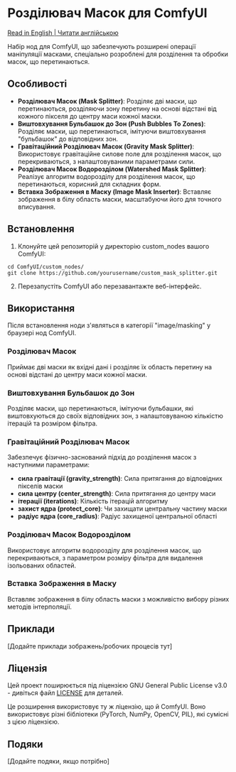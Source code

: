 # Розділювач Масок для ComfyUI

[Read in English | Читати англійською](README.md)

Набір нод для ComfyUI, що забезпечують розширені операції маніпуляції масками, спеціально розроблені для розділення та обробки масок, що перетинаються.

## Особливості

- **Розділювач Масок (Mask Splitter)**: Розділяє дві маски, що перетинаються, розділяючи зону перетину на основі відстані від кожного пікселя до центру маси кожної маски.
- **Виштовхування Бульбашок до Зон (Push Bubbles To Zones)**: Розділяє маски, що перетинаються, імітуючи виштовхування "бульбашок" до відповідних зон.
- **Гравітаційний Розділювач Масок (Gravity Mask Splitter)**: Використовує гравітаційне силове поле для розділення масок, що перекриваються, з налаштовуваними параметрами сили.
- **Розділювач Масок Водорозділом (Watershed Mask Splitter)**: Реалізує алгоритм водорозділу для розділення масок, що перетинаються, корисний для складних форм.
- **Вставка Зображення в Маску (Image Mask Inserter)**: Вставляє зображення в білу область маски, масштабуючи його для точного вписування.

## Встановлення

1. Клонуйте цей репозиторій у директорію custom_nodes вашого ComfyUI:
```
cd ComfyUI/custom_nodes/
git clone https://github.com/yourusername/custom_mask_splitter.git
```

2. Перезапустіть ComfyUI або перезавантажте веб-інтерфейс.

## Використання

Після встановлення ноди з'являться в категорії "image/masking" у браузері нод ComfyUI.

### Розділювач Масок
Приймає дві маски як вхідні дані і розділяє їх область перетину на основі відстані до центру маси кожної маски.

### Виштовхування Бульбашок до Зон
Розділяє маски, що перетинаються, імітуючи бульбашки, які виштовхуються до своїх відповідних зон, з налаштовуваною кількістю ітерацій та розміром фільтра.

### Гравітаційний Розділювач Масок
Забезпечує фізично-заснований підхід до розділення масок з наступними параметрами:
- **сила гравітації (gravity_strength)**: Сила притягання до відповідних пікселів маски
- **сила центру (center_strength)**: Сила притягання до центру маси
- **ітерації (iterations)**: Кількість ітерацій алгоритму
- **захист ядра (protect_core)**: Чи захищати центральну частину маски
- **радіус ядра (core_radius)**: Радіус захищеної центральної області

### Розділювач Масок Водорозділом
Використовує алгоритм водорозділу для розділення масок, що перекриваються, з параметром розміру фільтра для видалення ізольованих областей.

### Вставка Зображення в Маску
Вставляє зображення в білу область маски з можливістю вибору різних методів інтерполяції.

## Приклади

[Додайте приклади зображень/робочих процесів тут]

## Ліцензія

Цей проект поширюється під ліцензією GNU General Public License v3.0 - дивіться файл [LICENSE](LICENSE) для деталей.

Це розширення використовує ту ж ліцензію, що й ComfyUI. Воно використовує різні бібліотеки (PyTorch, NumPy, OpenCV, PIL), які сумісні з цією ліцензією.

## Подяки

[Додайте подяки, якщо потрібно] 
